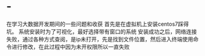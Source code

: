 # -
在学习大数据开发期间的一些问题和收获
首先是在虚拟机上安装centos7踩得坑。
系统安装时为了可视化，最好选择带有窗口的系统
安装成功之后，网络连接失败，通过各种方式查阅，是ip未打开，先是找到文件位置，然后进入终端使用命令进行修改，在此过程中因为未开权限所以一直失败
